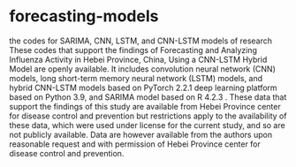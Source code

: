 # forecasting-models
the codes for SARIMA, CNN, LSTM, and CNN-LSTM models of research 
These codes that support the findings of Forecasting and Analyzing Influenza Activity in Hebei Province, China, Using a CNN-LSTM Hybrid Model are openly available. It includes convolution neural network (CNN) models, long short-term memory neural network (LSTM) models, and hybrid CNN-LSTM models based on PyTorch 2.2.1 deep learning platform based on Python 3.9, and SARIMA model based on R 4.2.3
.
These data that support the findings of this study are available from Hebei Province center for disease control and prevention but restrictions apply to the availability of these data, which were used under license for the current study, and so are not publicly available. Data are however available from the authors upon reasonable request and with permission of Hebei Province center for disease control and prevention.
